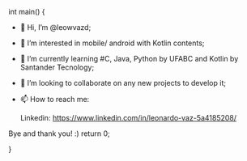 int main()  {

- 👋 Hi, I’m @leowvazd;

- 👀 I’m interested in mobile/ android with Kotlin contents;

- 🌱 I’m currently learning #C, Java, Python by UFABC and Kotlin by Santander Tecnology;

- 💞️ I’m looking to collaborate on any new projects to develop it;

- 📫 How to reach me:

    Linkedin: https://www.linkedin.com/in/leonardo-vaz-5a4185208/

Bye and thank you! :)
return 0;

}
